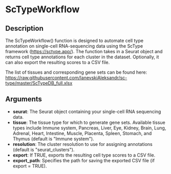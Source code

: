 # ScTypeWorkflow

## Description
The ScTypeWorkflow() function is designed to automate cell type annotation on single-cell RNA-sequencing data using the ScType framework (https://sctype.app/). The function takes in a Seurat object and returns cell type annotations for each cluster in the dataset. Optionally, it can also export the resulting scores to a CSV file.

The list of tissues and corresponding gene sets can be found here: https://raw.githubusercontent.com/IanevskiAleksandr/sc-type/master/ScTypeDB_full.xlsx

## Arguments
- **seurat**: The Seurat object containing your single-cell RNA sequencing data.
- **tissue**: The tissue type for which to generate gene sets. Available tissue types include Immune system, Pancreas, Liver, Eye, Kidney, Brain, Lung, Adrenal, Heart, Intestine, Muscle, Placenta, Spleen, Stomach, and Thymus (default is "Immune system").
- **resolution**: The cluster resolution to use for assigning annotations (default is "seurat_clusters").
- **export**: If TRUE, exports the resulting cell type scores to a CSV file.
- **export_path**: Specifies the path for saving the exported CSV file (if export = TRUE).
